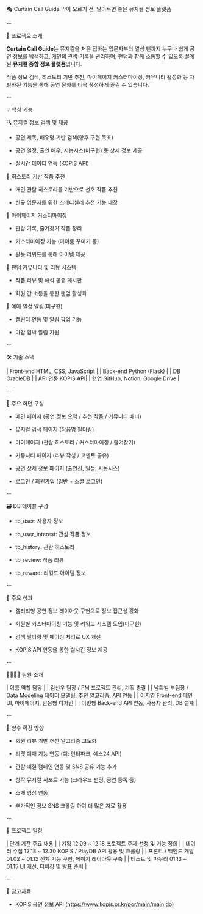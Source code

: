 🎭 Curtain Call Guide
막이 오르기 전, 알아두면 좋은 뮤지컬 정보 플랫폼

--

🧭 프로젝트 소개

**Curtain Call Guide**는 뮤지컬을 처음 접하는 입문자부터 열성 팬까지
누구나 쉽게 공연 정보를 탐색하고, 개인의 관람 기록을 관리하며,
팬덤과 함께 소통할 수 있도록 설계된 **뮤지컬 종합 정보 플랫폼**입니다.

작품 정보 검색, 히스토리 기반 추천, 마이페이지 커스터마이징, 커뮤니티 활성화 등
차별화된 기능을 통해 공연 문화를 더욱 풍성하게 즐길 수 있습니다.

--

💡 핵심 기능

🔍 뮤지컬 정보 검색 및 제공

- 공연 제목, 배우명 기반 검색(향후 구현 목표)

- 공연 일정, 출연 배우, 시놉시스(미구현) 등 상세 정보 제공

- 실시간 데이터 연동 (KOPIS API)

🧠 히스토리 기반 작품 추천

- 개인 관람 히스토리를 기반으로 선호 작품 추천

- 신규 입문자를 위한 스테디셀러 추천 기능 내장

🎨 마이페이지 커스터마이징

- 관람 기록, 즐겨찾기 작품 정리

- 커스터마이징 기능 (마이룸 꾸미기 등)

- 활동 리워드를 통해 아이템 제공

💬 팬덤 커뮤니티 및 리뷰 시스템

- 작품 리뷰 및 해석 공유 게시판

- 회원 간 소통을 통한 팬덤 활성화

📅 예매 일정 알림(미구현)

- 캘린더 연동 및 알림 팝업 기능

- 마감 임박 알림 지원

-- 

🛠️ 기술 스택

| Front-end	HTML, CSS, JavaScript |
| Back-end	Python (Flask) |
| DB	OracleDB |
| API 연동	KOPIS API| 
| 협업	GitHub, Notion, Google Drive |

--

🔗 주요 화면 구성

- 메인 페이지 (공연 정보 요약 / 추천 작품 / 커뮤니티 배너)

- 뮤지컬 검색 페이지 (작품명 필터링)

- 마이페이지 (관람 히스토리 / 커스터마이징 / 즐겨찾기)

- 커뮤니티 페이지 (리뷰 작성 / 코멘트 공유)

- 공연 상세 정보 페이지 (출연진, 일정, 시놉시스)

- 로그인 / 회원가입 (일반 + 소셜 로그인)


-- 

🗃️ DB 테이블 구성

- tb_user: 사용자 정보

- tb_user_interest: 관심 작품 정보

- tb_history: 관람 히스토리

- tb_review: 작품 리뷰

- tb_reward: 리워드 아이템 정보

--

🚀 주요 성과

- 갤러리형 공연 정보 레이아웃 구현으로 정보 접근성 강화

- 회원별 커스터마이징 기능 및 리워드 시스템 도입(미구현)

- 검색 필터링 및 페이징 처리로 UX 개선

- KOPIS API 연동을 통한 실시간 정보 제공

-- 

👨‍👩‍👧‍👦 팀원 소개

| 이름	역할	담당 |
| 김선우	팀장 / PM	프로젝트 관리, 기획 총괄 |
| 남희범	부팀장 / Data Modeling	데이터 모델링, 추천 알고리즘, API 연동 |
| 이지영	Front-end	메인 UI, 마이페이지, 반응형 디자인 |
| 이민형	Back-end	API 연동, 사용자 관리, DB 설계 |

--

🔮 향후 확장 방향

- 회원 리뷰 기반 추천 알고리즘 고도화

- 티켓 예매 기능 연동 (예: 인터파크, 예스24 API)

- 관람 예절 캠페인 연동 및 SNS 공유 기능 추가

- 창작 뮤지컬 서포트 기능 (크라우드 펀딩, 공연 등록 등)

- 소개 영상 연동

- 추가적인 정보 SNS 크롤링 하여 더 많은 자료 활용

--

📅 프로젝트 일정

| 단계	기간	주요 내용 |
| 기획	12.09 ~ 12.18	프로젝트 주제 선정 및 기능 정의 | 
| 데이터 수집	12.18 ~ 12.30	KOPIS / PlayDB API 활용 및 크롤링 |
| 프론트 / 백엔드 개발	01.02 ~ 01.12	전체 기능 구현, 페이지 레이아웃 구축 | 
| 테스트 및 마무리	01.13 ~ 01.15	UI 개선, 디버깅 및 발표 준비 |

--

📎 참고자료

- KOPIS 공연 정보 API (https://www.kopis.or.kr/por/main/main.do)
